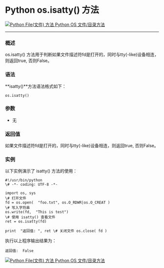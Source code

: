 Python os.isatty() 方法
=====================

 [![Python File(文件) 方法](../images/up.gif) Python OS 文件/目录方法](os-file-methods.html)

* * *

### 概述

os.isatty() 方法用于判断如果文件描述符fd是打开的，同时与tty(-like)设备相连，则返回true, 否则False。

### 语法

**isatty()**方法语法格式如下：
```
os.isatty()
```
### 参数

*   无

### 返回值

如果文件描述符fd是打开的，同时与tty(-like)设备相连，则返回true, 否则False。

### 实例

以下实例演示了 isatty() 方法的使用：
```
#!/usr/bin/python   
\# -*- coding: UTF-8 -*- 

import os, sys
\# 打开文件 
fd = os.open(  "foo.txt", os.O_RDWR|os.O_CREAT ) 
\# 写入字符串 
os.write(fd,  "This is test") 
\# 使用 isatty() 查看文件 
ret = os.isatty(fd) 

print  "返回值: ", ret \# 关闭文件 os.close( fd )
```
执行以上程序输出结果为：
```
返回值:  False
```
 [![Python File(文件) 方法](../images/up.gif) Python OS 文件/目录方法](os-file-methods.html)